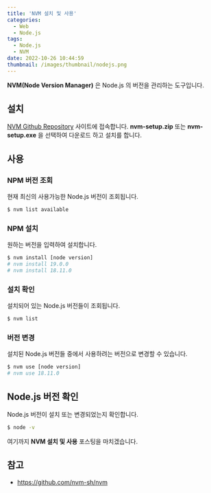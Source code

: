 ```yaml
---
title: 'NVM 설치 및 사용'
categories:
  - Web
  - Node.js
tags:
  - Node.js
  - NVM
date: 2022-10-26 10:44:59
thumbnail: /images/thumbnail/nodejs.png
---
```


**NVM(Node Version Manager)** 은 Node.js 의 버전을 관리하는 도구입니다.

## 설치

[NVM Github Repository](https://github.com/coreybutler/nvm-windows/releases) 사이트에 접속합니다. **nvm-setup.zip** 또는 **nvm-setup.exe** 을 선택하여 다운로드 하고 설치를 합니다.

## 사용

### NPM 버전 조회

현재 최신의 사용가능한 Node.js 버전이 조회됩니다.

```bash
$ nvm list available
```

### NPM 설치

원하는 버전을 입력하여 설치합니다.

```bash
$ nvm install [node version]
# nvm install 19.0.0
# nvm install 18.11.0
```

### 설치 확인

설치되어 있는 Node.js 버전들이 조회됩니다.

```bash
$ nvm list
```

### 버전 변경

설치된 Node.js 버전들 중에서 사용하려는 버전으로 변경할 수 있습니다.

```bash
$ nvm use [node version]
# nvm use 18.11.0
```

## Node.js 버전 확인

Node.js 버전이 설치 또는 변경되었는지 확인합니다.

```bash
$ node -v
```

여기까지 **NVM 설치 및 사용** 포스팅을 마치겠습니다.

## 참고

- https://github.com/nvm-sh/nvm

